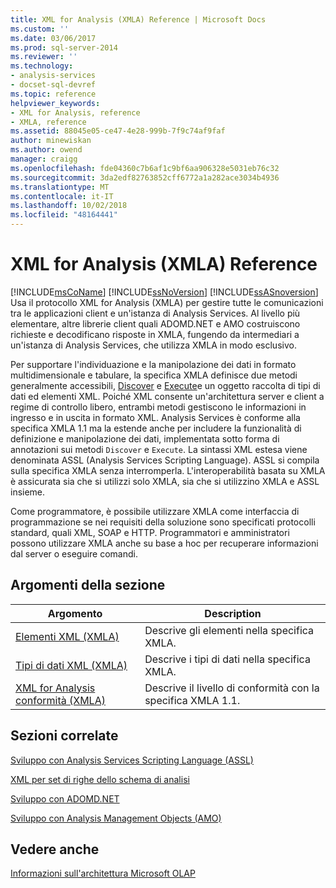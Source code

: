 ```yaml
---
title: XML for Analysis (XMLA) Reference | Microsoft Docs
ms.custom: ''
ms.date: 03/06/2017
ms.prod: sql-server-2014
ms.reviewer: ''
ms.technology:
- analysis-services
- docset-sql-devref
ms.topic: reference
helpviewer_keywords:
- XML for Analysis, reference
- XMLA, reference
ms.assetid: 88045e05-ce47-4e28-999b-7f9c74af9faf
author: minewiskan
ms.author: owend
manager: craigg
ms.openlocfilehash: fde04360c7b6af1c9bf6aa906328e5031eb76c32
ms.sourcegitcommit: 3da2edf82763852cff6772a1a282ace3034b4936
ms.translationtype: MT
ms.contentlocale: it-IT
ms.lasthandoff: 10/02/2018
ms.locfileid: "48164441"
---
```

# <a name="xml-for-analysis--xmla-reference"></a>XML for Analysis (XMLA) Reference
  [!INCLUDE[msCoName](../../includes/msconame-md.md)] [!INCLUDE[ssNoVersion](../../includes/ssnoversion-md.md)] [!INCLUDE[ssASnoversion](../../includes/ssasnoversion-md.md)] Usa il protocollo XML for Analysis (XMLA) per gestire tutte le comunicazioni tra le applicazioni client e un'istanza di Analysis Services. Al livello più elementare, altre librerie client quali ADOMD.NET e AMO costruiscono richieste e decodificano risposte in XMLA, fungendo da intermediari a un'istanza di Analysis Services, che utilizza XMLA in modo esclusivo.  
  
 Per supportare l'individuazione e la manipolazione dei dati in formato multidimensionale e tabulare, la specifica XMLA definisce due metodi generalmente accessibili, [Discover](xml-elements-methods-discover.md) e [Execute](xml-elements-methods-execute.md)e un oggetto raccolta di tipi di dati ed elementi XML. Poiché XML consente un'architettura server e client a regime di controllo libero, entrambi metodi gestiscono le informazioni in ingresso e in uscita in formato XML. Analysis Services è conforme alla specifica XMLA 1.1 ma la estende anche per includere la funzionalità di definizione e manipolazione dei dati, implementata sotto forma di annotazioni sui metodi `Discover` e `Execute`. La sintassi XML estesa viene denominata ASSL (Analysis Services Scripting Language). ASSL si compila sulla specifica XMLA senza interromperla. L'interoperabilità basata su XMLA è assicurata sia che si utilizzi solo XMLA, sia che si utilizzino XMLA e ASSL insieme.  
  
 Come programmatore, è possibile utilizzare XMLA come interfaccia di programmazione se nei requisiti della soluzione sono specificati protocolli standard, quali XML, SOAP e HTTP. Programmatori e amministratori possono utilizzare XMLA anche su base a hoc per recuperare informazioni dal server o eseguire comandi.  
  
## <a name="in-this-section"></a>Argomenti della sezione  
  
|Argomento|Description|  
|-----------|-----------------|  
|[Elementi XML &#40;XMLA&#41;](../dev-guide/xml-elements-xmla.md)|Descrive gli elementi nella specifica XMLA.|  
|[Tipi di dati XML &#40;XMLA&#41;](xml-data-types/xml-data-types-xmla.md)|Descrive i tipi di dati nella specifica XMLA.|  
|[XML for Analysis conformità &#40;XMLA&#41;](xml-for-analysis-compliance-xmla.md)|Descrive il livello di conformità con la specifica XMLA 1.1.|  
  
## <a name="related-sections"></a>Sezioni correlate  
 [Sviluppo con Analysis Services Scripting Language &#40;ASSL&#41;](../multidimensional-models/scripting-language-assl/developing-with-analysis-services-scripting-language-assl.md)  
  
 [XML per set di righe dello schema di analisi](../schema-rowsets/xml/xml-for-analysis-schema-rowsets.md)  
  
 [Sviluppo con ADOMD.NET](../multidimensional-models/adomd-net/developing-with-adomd-net.md)  
  
 [Sviluppo con Analysis Management Objects &#40;AMO&#41;](../multidimensional-models/analysis-management-objects/developing-with-analysis-management-objects-amo.md)  
  
## <a name="see-also"></a>Vedere anche  
 [Informazioni sull'architettura Microsoft OLAP](../multidimensional-models/olap-physical/understanding-microsoft-olap-architecture.md)  
  
  
